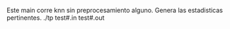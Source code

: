Este main corre knn sin preprocesamiento alguno.
Genera las estadisticas pertinentes.
./tp test#.in test#.out
